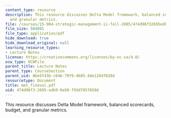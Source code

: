 ```yaml
---
content_type: resource
description: This resource discusses Delta Model framework, balanced scorecards, budget,
  and granular metrics.
file: /courses/15-904-strategic-management-ii-fall-2005/474d96f32695edb90a50f93d7857650d_met_fineval.pdf
file_size: 564881
file_type: application/pdf
hide_download: true
hide_download_original: null
learning_resource_types:
- Lecture Notes
license: https://creativecommons.org/licenses/by-nc-sa/4.0/
ocw_type: OCWFile
parent_title: Lecture Notes
parent_type: CourseSection
parent_uid: 86e5f43b-c04b-79f9-4605-4de1284f020d
resourcetype: Document
title: met_fineval.pdf
uid: 474d96f3-2695-edb9-0a50-f93d7857650d
---
```

This resource discusses Delta Model framework, balanced scorecards, budget, and granular metrics.